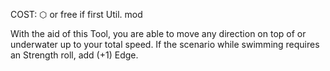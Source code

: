 COST: ⬡ or free if first Util. mod

With the aid of this Tool, you are able to move any direction on top of or underwater up to your total speed. If the scenario while swimming requires an Strength roll, add (+1) Edge.